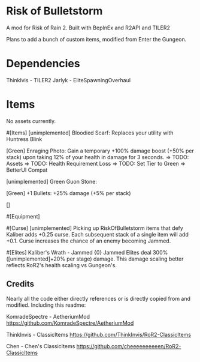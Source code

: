# Risk of Bulletstorm

A mod for Risk of Rain 2. Built with BepInEx and R2API and TILER2

Plans to add a bunch of custom items, modified from Enter the Gungeon.

# Dependencies

ThinkIvis - TILER2
Jarlyk - EliteSpawningOverhaul

# Items
No assets currently.

#[Items]
[unimplemented] Bloodied Scarf: Replaces your utility with Huntress Blink

[Green] Enraging Photo: Gain a temporary +100% damage boost (+50% per stack) upon taking 12% of your health in damage for 3 seconds.
=> TODO: Assets
=> TODO: Health Requirement Loss
=> TODO: Set Tier to Green
=> BetterUI Compat

[unimplemented] Green Guon Stone: 

[Green] +1 Bullets: +25% damage (+5% per stack)

[]

#[Equipment]

#[Curse]
[unimplemented] Picking up RiskOfBulletstorm items that defy Kaliber adds +0.25 curse. Each subsequent stack of a single item will add +0.1.
Curse increases the chance of an enemy becoming Jammed.

#[Elites]
Kaliber's Wrath - Jammed {0}
Jammed Elites deal 300% ([unimplemented]+20% per stage) damage. This damage scaling better reflects RoR2's health scaling vs Gungeon's.


## Credits
Nearly all the code either directly references or is directly copied from and modified. Including this readme:

KomradeSpectre - AetheriumMod https://github.com/KomradeSpectre/AetheriumMod

ThinkInvis - ClassicItems https://github.com/ThinkInvis/RoR2-ClassicItems

Chen - Chen's ClassicItems https://github.com/cheeeeeeeeeen/RoR2-ClassicItems

